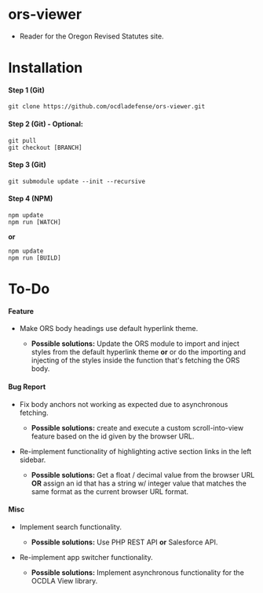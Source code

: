 # ors-viewer

-   Reader for the Oregon Revised Statutes site.

# Installation

#### Step 1 (Git)

```
git clone https://github.com/ocdladefense/ors-viewer.git
```

#### Step 2 (Git) - Optional:

```
git pull
git checkout [BRANCH]
```

#### Step 3 (Git)

```
git submodule update --init --recursive
```

#### Step 4 (NPM)

```
npm update
npm run [WATCH]
```

**or**

```
npm update
npm run [BUILD]
```

# To-Do

#### Feature

-   Make ORS body headings use default hyperlink theme.

    -   **Possible solutions:** Update the ORS module to import and inject styles from the default hyperlink theme **or** or do the importing and injecting of the styles inside the function that's fetching the ORS body.

#### Bug Report

-   Fix body anchors not working as expected due to asynchronous fetching.

    -   **Possible solutions:** create and execute a custom scroll-into-view feature based on the id given by the browser URL.

-   Re-implement functionality of highlighting active section links in the left sidebar.

    -   **Possible solutions:** Get a float / decimal value from the browser URL **OR** assign an id that has a string w/ integer value that matches the same format as the current browser URL format.

#### Misc

-   Implement search functionality.

    -   **Possible solutions:** Use PHP REST API **or** Salesforce API.

-   Re-implement app switcher functionality.

    -   **Possible solutions:** Implement asynchronous functionality for the OCDLA View library.

